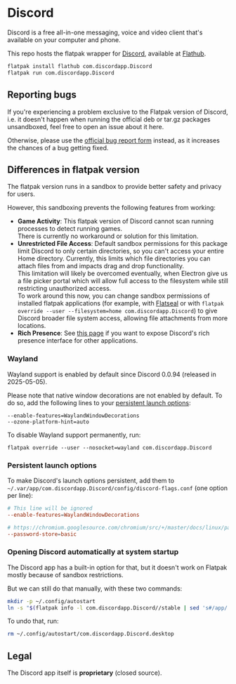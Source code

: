 # Discord

Discord is a free all-in-one messaging, voice and video client that's available on your computer and phone.

This repo hosts the flatpak wrapper for [Discord](https://discord.com/), available at [Flathub](https://flathub.org/apps/details/com.discordapp.Discord).

```sh
flatpak install flathub com.discordapp.Discord
flatpak run com.discordapp.Discord
```

## Reporting bugs

If you're experiencing a problem exclusive to the Flatpak version of Discord, i.e. it doesn't happen when running the official deb or tar.gz packages unsandboxed, feel free to open an issue about it here.

Otherwise, please use the [official bug report form](https://support.discord.com/hc/en-us/articles/1500006052822-How-to-Report-a-Bug) instead, as it increases the chances of a bug getting fixed.

## Differences in flatpak version

The flatpak version runs in a sandbox to provide better safety and privacy for users.

However, this sandboxing prevents the following features from working:

- **Game Activity**: This flatpak version of Discord cannot scan running processes to detect running games.  
  There is currently no workaround or solution for this limitation.
- **Unrestricted File Access**: Default sandbox permissions for this package limit Discord to only certain directories, so you can't access your entire Home directory. Currently, this limits which file directories you can attach files from and impacts drag and drop functionality.  
  This limitation will likely be overcomed eventually, when Electron give us a file picker portal which will allow full access to the filesystem while still restricting unauthorized access.  
  To work around this now, you can change sandbox permissions of installed flatpak applications (for example, with [Flatseal](https://flathub.org/apps/details/com.github.tchx84.Flatseal) or with `flatpak override --user --filesystem=home com.discordapp.Discord`) to give Discord broader file system access, allowing file attachments from more locations.
- **Rich Presence**: See [this page](https://github.com/flathub/com.discordapp.Discord/wiki/Rich-Precense-(discord-rpc)) if you want to expose Discord's rich presence interface for other applications.


### Wayland

Wayland support is enabled by default since Discord 0.0.94 (released in 2025-05-05).

Please note that native window decorations are not enabled by default. To do so, add the following lines to your [persistent launch options](#persistent-launch-options):

```
--enable-features=WaylandWindowDecorations
--ozone-platform-hint=auto
```

To disable Wayland support permanently, run:

```
flatpak override --user --nosocket=wayland com.discordapp.Discord
```

### Persistent launch options

To make Discord's launch options persistent, add them to `~/.var/app/com.discordapp.Discord/config/discord-flags.conf` (one option per line):

```conf
# This line will be ignored
--enable-features=WaylandWindowDecorations

# https://chromium.googlesource.com/chromium/src/+/master/docs/linux/password_storage.md
--password-store=basic
```

### Opening Discord automatically at system startup

The Discord app has a built-in option for that, but it doesn't work on Flatpak mostly because of sandbox restrictions.

But we can still do that manually, with these two commands:

```sh
mkdir -p ~/.config/autostart
ln -s "$(flatpak info -l com.discordapp.Discord//stable | sed 's#/app/.*#/exports/share/applications/com.discordapp.Discord.desktop#')" ~/.config/autostart
```

To undo that, run:

```sh
rm ~/.config/autostart/com.discordapp.Discord.desktop
```

## Legal

The Discord app itself is **proprietary** (closed source).
